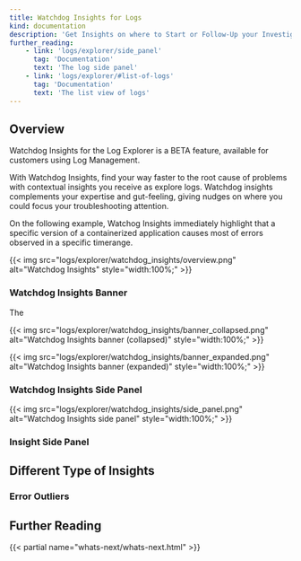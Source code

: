 ```yaml
---
title: Watchdog Insights for Logs
kind: documentation
description: 'Get Insights on where to Start or Follow-Up your Investigations'
further_reading:
    - link: 'logs/explorer/side_panel'
      tag: 'Documentation'
      text: 'The log side panel'
    - link: 'logs/explorer/#list-of-logs'
      tag: 'Documentation'
      text: 'The list view of logs'
---
```


## Overview

<div class="alert alert-warning">
Watchdog Insights for the Log Explorer is a BETA feature, available for customers using Log Management.
</div>

With Watchdog Insights, find your way faster to the root cause of problems with contextual insights you receive as explore logs. Watchdog insights complements your expertise and gut-feeling, giving nudges on where you could focus your troubleshooting attention. 

On the following example, Watchog Insights immediately highlight that a specific version of a containerized application causes most of errors observed in a specific timerange. 

{{< img src="logs/explorer/watchdog_insights/overview.png" alt="Watchdog Insights" style="width:100%;" >}}

### Watchdog Insights Banner

The

{{< img src="logs/explorer/watchdog_insights/banner_collapsed.png" alt="Watchdog Insights banner (collapsed)" style="width:100%;" >}}

{{< img src="logs/explorer/watchdog_insights/banner_expanded.png" alt="Watchdog Insights banner (expanded)" style="width:100%;" >}}


### Watchdog Insights Side Panel

{{< img src="logs/explorer/watchdog_insights/side_panel.png" alt="Watchdog Insights side panel" style="width:100%;" >}}

### Insight Side Panel


## Different Type of Insights

### Error Outliers



## Further Reading

{{< partial name="whats-next/whats-next.html" >}}

[1]: /logs/indexes#exclusion-filters
[2]: /logs/processing
[3]: /logs/explorer
[4]: /logs/explorer/facets/
